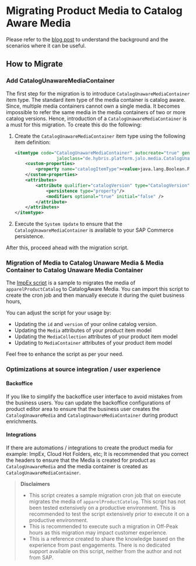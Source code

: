 # Migrating Product Media to Catalog Aware Media

Please refer to the [blog post](https://community.sap.com/t5/crm-and-cx-blogs-by-sap/enhancing-scalability-of-your-product-catalog-with-catalog-unaware-media/ba-p/13762371) to understand the background and the scenarios where it can be useful.

## How to Migrate
### Add CatalogUnawareMediaContainer
The first step for the migration is to introduce `CatalogUnawareMediaContainer` item type. The standard item type of the media container is catalog aware. Since, multiple media containers cannot own a single media. It becomes impossible to refer the same media in the media containers of two or more catalog versions. Hence, introduction of a `CatalogUnawareMediaContainer` is a must for this migration. To create this do the following:
1. Create the `CatalogUnawareMediaContainer` item type using the following item definition:
    ```xml
    <itemtype code="CatalogUnawareMediaContainer" autocreate="true" generate="true" extends="Media"
                    jaloclass="de.hybris.platform.jalo.media.CatalogUnawareMediaContainer">
        <custom-properties>
            <property name="catalogItemType"><value>java.lang.Boolean.FALSE</value></property>
        </custom-properties>
        <attributes>
            <attribute qualifier="catalogVersion" type="CatalogVersion" redeclare="true">
                <persistence type="property"/>
                <modifiers optional="true" initial="false" />
            </attribute>
        </attributes>
    </itemtype>
    ```
2. Execute the `System Update` to ensure that the `CatalogUnawareMediaContainer` is available to your SAP Commerce persistence.

After this, proceed ahead with the migration script.

### Migration of Media to Catalog Unaware Media & Media Container to Catalog Unaware Media Container
The [ImpEx script](https://github.com/apanwar/sap-commerce-cloud-scalability/blob/main/product-catalog/media-to-catalog-unaware-media/impex/cron-jobs.impex) is a sample to migrates the media of `apparelProductCatalog` to CatalogAware Media. You can import this script to create the cron job and then manually execute it during the quiet business hours,

You can adjust the script for your usage by:
- Updating the `id` and `version` of your online catalog version.
- Updating the `Media` attributes of your product item model
- Updating the `MediaCollection` attributes of your product item model
- Updating to `MediaContainer` attributes of your product item model

Feel free to enhance the script as per your need.

### Optimizations at source integration / user experience
#### Backoffice
If you like to simplify the backoffice user interface to avoid mistakes from the business users. You can update the backoffice configurations of product editor area to ensure that the business user creates the `CatalogUnawareMedia` and `CatalogUnawareMediaContainer` during product enrichments.

#### Integrations
If there are automations / integrations to create the product media for example: ImpEx, Cloud Hot Folders, etc; It is recommended that you correct the headers to ensure that the Media is created for product as `CatalogUnawareMedia` and the media container is created as `CatalogUnawareMediaContainer`.

>**Disclaimers**
> - This script creates a sample migration cron job that on execute migrates the media of `apparelProductCatelog`. This script has not been tested extensively on a productive environment. This is recommended to test the script extensively prior to execute it on a productive environment.
> - This is recommended to execute such a migration in Off-Peak hours as this migration may impact customer experience.
> - This is a reference created to share the knowledge based on the experience from past engagements. There is no dedicated support available on this script, neither from the author and not from SAP.
